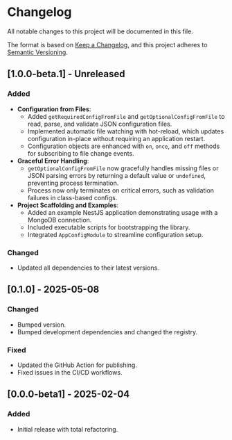 # Changelog

<!-- markdownlint-disable MD024 -->

All notable changes to this project will be documented in this file.

The format is based on [Keep a Changelog](https://keepachangelog.com/en/1.0.0/),
and this project adheres to [Semantic Versioning](https://semver.org/spec/v2.0.0.html).

## [1.0.0-beta.1] - Unreleased

### Added

- **Configuration from Files**:
  - Added `getRequiredConfigFromFile` and `getOptionalConfigFromFile` to read, parse, and validate JSON configuration files.
  - Implemented automatic file watching with hot-reload, which updates configuration in-place without requiring an application restart.
  - Configuration objects are enhanced with `on`, `once`, and `off` methods for subscribing to file change events.
- **Graceful Error Handling**:
  - `getOptionalConfigFromFile` now gracefully handles missing files or JSON parsing errors by returning a default value or `undefined`, preventing process termination.
  - Process now only terminates on critical errors, such as validation failures in class-based configs.
- **Project Scaffolding and Examples**:
  - Added an example NestJS application demonstrating usage with a MongoDB connection.
  - Included executable scripts for bootstrapping the library.
  - Integrated `AppConfigModule` to streamline configuration setup.

### Changed

- Updated all dependencies to their latest versions.

## [0.1.0] - 2025-05-08

### Changed

- Bumped version.
- Bumped development dependencies and changed the registry.

### Fixed

- Updated the GitHub Action for publishing.
- Fixed issues in the CI/CD workflows.

## [0.0.0-beta1] - 2025-02-04

### Added

- Initial release with total refactoring.
